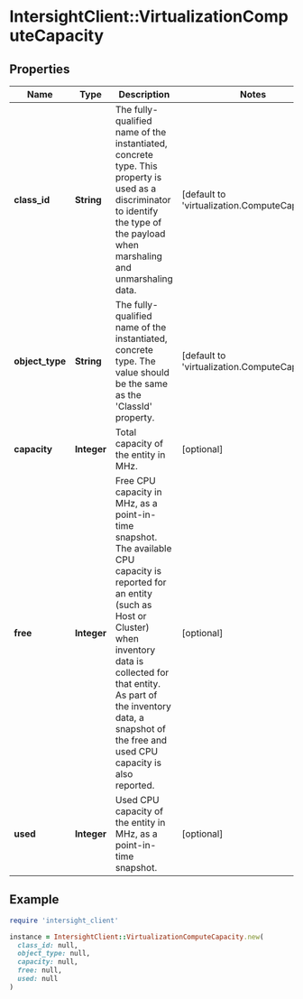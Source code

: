 # IntersightClient::VirtualizationComputeCapacity

## Properties

| Name | Type | Description | Notes |
| ---- | ---- | ----------- | ----- |
| **class_id** | **String** | The fully-qualified name of the instantiated, concrete type. This property is used as a discriminator to identify the type of the payload when marshaling and unmarshaling data. | [default to &#39;virtualization.ComputeCapacity&#39;] |
| **object_type** | **String** | The fully-qualified name of the instantiated, concrete type. The value should be the same as the &#39;ClassId&#39; property. | [default to &#39;virtualization.ComputeCapacity&#39;] |
| **capacity** | **Integer** | Total capacity of the entity in MHz. | [optional] |
| **free** | **Integer** | Free CPU capacity in MHz, as a point-in-time snapshot. The available CPU capacity is reported for an entity (such as Host or Cluster) when inventory data is collected for that entity. As part of the inventory data, a snapshot of the free and used CPU capacity is also reported. | [optional] |
| **used** | **Integer** | Used CPU capacity of the entity in MHz, as a point-in-time snapshot. | [optional] |

## Example

```ruby
require 'intersight_client'

instance = IntersightClient::VirtualizationComputeCapacity.new(
  class_id: null,
  object_type: null,
  capacity: null,
  free: null,
  used: null
)
```

